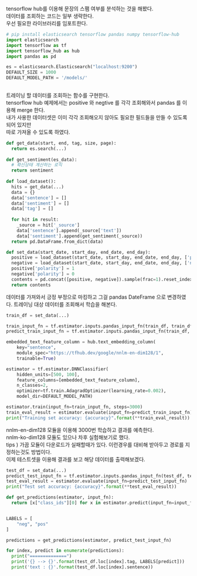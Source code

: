 tensorflow hub를 이용해 문장의 스팸 여부를 분석하는 것을 해봤다.  
데이터를 조회하는 코드는 일부 생략한다.  
우선 필요한 라이브러리를 임포트한다.  
```python
# pip install elasticsearch tensorflow pandas numpy tensorflow-hub
import elasticsearch
import tensorflow as tf
import tensorflow_hub as hub
import pandas as pd

es = elasticsearch.Elasticsearch("localhost:9200")
DEFAULT_SIZE = 1000
DEFAULT_MODEL_PATH = '/models/'
 
```

트레이닝 할 데이터를 조회하는 함수를 구현한다.  
tensorflow hub 예제에서는 positive 와 negtive 를 각각 조회해와서 pandas 를 이용해 merge 한다.  
내가 사용한 데이터셋은 이미 각각 조회해오지 않아도 필요한 필드들을 만들 수 있도록 되어 있지만  
따로 가져올 수 있도록 하였다.  
```python
def get_data(start, end, tag, size, page):
  return es.search(...)
  
def get_sentiment(es_data):
  # 확신상태 계산하는 로직
  return sentiment
  
def load_dataset():
  hits = get_data(...)
  data = {}
  data['sentence'] = []
  data['sentiment'] = []
  data['tag'] = []
    
  for hit in result:
    _source = hit['_source']
    data['sentence'].append(_source['text'])
    data['sentiment'].append(get_sentiment(_source))
  return pd.DataFrame.from_dict(data)

def set_data(start_date, start_day, end_date, end_day):
  positive = load_dataset(start_date, start_day, end_date, end_day, ['positive'])
  negative = load_dataset(start_date, start_day, end_date, end_day, ['negitive'])
  positive['polarity'] = 1
  negative['polarity'] = 0
  contents = pd.concat([positive, negative]).sample(frac=1).reset_index(drop=True)
  return contents
```
데이터를 가져와서 긍정 부정으로 마킹하고 그걸 pandas DateFrame 으로 변경하였다. 
트레이닝 대상 데이터를 조회해서 학습을 해본다.  
```python
train_df = set_data(...)

train_input_fn = tf.estimator.inputs.pandas_input_fn(train_df, train_df["polarity"], num_epochs=None, shuffle=True)
predict_train_input_fn = tf.estimator.inputs.pandas_input_fn(train_df, train_df["polarity"], shuffle=False)

embedded_text_feature_column = hub.text_embedding_column(
    key="sentence",
    module_spec="https://tfhub.dev/google/nnlm-en-dim128/1",
    trainable=True)

estimator = tf.estimator.DNNClassifier(
    hidden_units=[500, 100],
    feature_columns=[embedded_text_feature_column],
    n_classes=2,
    optimizer=tf.train.AdagradOptimizer(learning_rate=0.002),
    model_dir=DEFAULT_MODEL_PATH)

estimator.train(input_fn=train_input_fn, steps=3000)
train_eval_result = estimator.evaluate(input_fn=predict_train_input_fn)
print("Training set accuracy: {accuracy}".format(**train_eval_result))
```
nnlm-en-dim128 모듈을 이용해 3000번 학습하고 결과를 예측한다.  
nnlm-ko-dim128 모듈도 있으나 차후 실험해보기로 했다.  
tips ) 가끔 모듈이 다운로드가 실패할때가 있다. 이런경우를 대비해 받아두고 경로를 지정하는것도 방법이다.  
이제 테스트셋을 이용해 결과를 보고 해당 데이터를 출력해보겠다.
```python
test_df = set_data(...)
predict_test_input_fn = tf.estimator.inputs.pandas_input_fn(test_df, test_df["polarity"], shuffle=False)
test_eval_result = estimator.evaluate(input_fn=predict_test_input_fn)
print("Test set accuracy: {accuracy}".format(**test_eval_result))

def get_predictions(estimator, input_fn):
  return [x["class_ids"][0] for x in estimator.predict(input_fn=input_fn)]


LABELS = [
    "neg", "pos"
]

predictions = get_predictions(estimator, predict_test_input_fn)

for index, predict in enumerate(predictions):
  print("==============")
  print('{} --> {}'.format(test_df.loc[index].tag, LABELS[predict]))
  print('text : {}'.format(test_df.loc[index].sentence))
```
